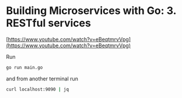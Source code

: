 # Building Microservices with Go: 3. RESTful services

[https://www.youtube.com/watch?v=eBeqtmrvVpg](https://www.youtube.com/watch?v=eBeqtmrvVpg)

Run

```bash
go run main.go
```

and from another terminal run

```bash
curl localhost:9090 | jq
```
